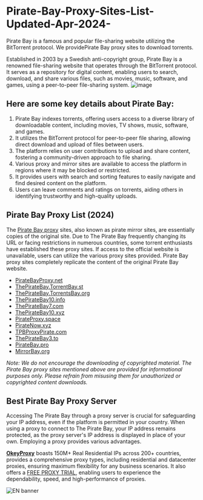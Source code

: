 # Pirate-Bay-Proxy-Sites-List-Updated-Apr-2024-
Pirate Bay is a famous and popular file-sharing website utilizing the BitTorrent protocol. We providePirate Bay proxy sites to download torrents.

Established in 2003 by a Swedish anti-copyright group, Pirate Bay is a renowned file-sharing website that operates through the BitTorrent protocol. It serves as a repository for digital content, enabling users to search, download, and share various files, such as movies, music, software, and games, using a peer-to-peer file-sharing system.
![image](https://github.com/okeyproxy2/Pirate-Bay-Proxy-Sites-List-Updated-Apr-2024-/assets/155126786/b488815f-c007-4a14-9f00-7b60c505fbe1)


## Here are some key details about Pirate Bay:

1. Pirate Bay indexes torrents, offering users access to a diverse library of downloadable content, including movies, TV shows, music, software, and games.
2. It utilizes the BitTorrent protocol for peer-to-peer file sharing, allowing direct download and upload of files between users.
3. The platform relies on user contributions to upload and share content, fostering a community-driven approach to file sharing.
4. Various proxy and mirror sites are available to access the platform in regions where it may be blocked or restricted.
5. It provides users with search and sorting features to easily navigate and find desired content on the platform.
6. Users can leave comments and ratings on torrents, aiding others in identifying trustworthy and high-quality uploads.

## Pirate Bay Proxy List (2024)

The [Pirate Bay proxy](https://www.okeyproxy.com/proxy/pirate-bay-proxy-sites-list-unblock-its-torrent/) sites, also known as pirate mirror sites, are essentially copies of the original site. Due to The Pirate Bay frequently changing its URL or facing restrictions in numerous countries, some torrent enthusiasts have established these proxy sites. If access to the official website is unavailable, users can utilize the various proxy sites provided. Pirate Bay proxy sites completely replicate the content of the original Pirate Bay website.

- [PirateBayProxy.net](https://piratebayproxy.net/)
- [ThePirateBay.TorrentBay.st](https://thepiratebay.torrentbay.st/)
- [ThePirateBay.TorrentsBay.org](https://thepiratebay.torrentsbay.org/)
- [ThePirateBay10.info](https://thepiratebay10.info/)
- [ThePirateBay7.com](https://thepiratebay7.com/)
- [ThePirateBay10.xyz](https://thepiratebay10.xyz/)
- [PirateProxy.space](https://www.pirateproxy.space/)
- [PirateNow.xyz](https://piratenow.xyz)
- [TPBProxyPirate.com](https://www.tpbproxypirate.com/)
- [ThePirateBay3.to](https://www2.thepiratebay3.to/)
- [PirateBay.pro](https://piratebay.pro/)
- [MirrorBay.org](https://mirrorbay.org/)

*Note: We do not encourage the downloading of copyrighted material. The Pirate Bay proxy sites mentioned above are provided for informational purposes only. Please refrain from misusing them for unauthorized or copyrighted content downloads.*

## Best Pirate Bay Proxy Server

Accessing The Pirate Bay through a proxy server is crucial for safeguarding your IP address, even if the platform is permitted in your country. When using a proxy to connect to The Pirate Bay, your IP address remains protected, as the proxy server's IP address is displayed in place of your own. Employing a proxy provides various advantages. 

[**OkeyProxy**](https://www.okeyproxy.com/en?link=b63b57) boasts 150M+ Real Residential IPs across 200+ countries, provides a comprehensive proxy types, including residential and datacenter proxies, ensuring maximum flexibility for any business scenarios. It also offers a [FREE PROXY TRIAL](https://www.okeyproxy.com/proxy/?link=b63b57), enabling users to experience the dependability, speed, and high-performance of proxies.

![EN banner](https://github.com/okeyproxy2/Pirate-Bay-Proxy-Sites-List-Updated-Apr-2024-/assets/155126786/16e93540-4e98-4a6b-9be6-aeb9415f3010)


